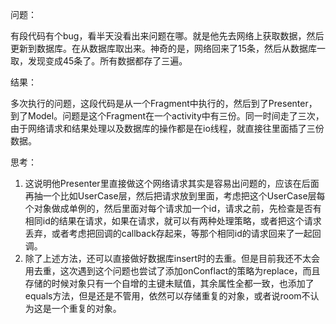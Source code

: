 问题：

有段代码有个bug，看半天没看出来问题在哪。就是他先去网络上获取数据，然后更新到数据库。在从数据库取出来。神奇的是，网络回来了15条，然后从数据库一取，发现变成45条了。所有数据都存了三遍。

结果：

多次执行的问题，这段代码是从一个Fragment中执行的，然后到了Presenter，到了Model。问题是这个Fragment在一个activity中有三份。同一时间走了三次，由于网络请求和结果处理以及数据库的操作都是在io线程，就直接往里面插了三份数据。

思考：

1. 这说明他Presenter里直接做这个网络请求其实是容易出问题的，应该在后面再抽一个比如UserCase层，然后把请求放到里面，考虑把这个UserCase层每个对象做成单例的，然后里面对每个请求加一个id，请求之前，先检查是否有相同id的结果在请求，如果在请求，就可以有两种处理策略，或者把这个请求丢弃，或者考虑把回调的callback存起来，等那个相同id的请求回来了一起回调。
2. 除了上述方法，还可以直接做好数据库insert时的去重。但是目前我还不太会用去重，这次遇到这个问题也尝试了添加onConflact的策略为replace，而且存储的时候对象只有一个自增的主键未赋值，其余属性全都一致，也添加了equals方法，但是还是不管用，依然可以存储重复的对象，或者说room不认为这是一个重复的对象。